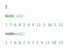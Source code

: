 1

```javascript
Node <11:

1 7 6 8 2 4 9 11 3 10 5 12 

node>=11:

1 7 6 8 2 4 3 5 9 11 10 12
```

